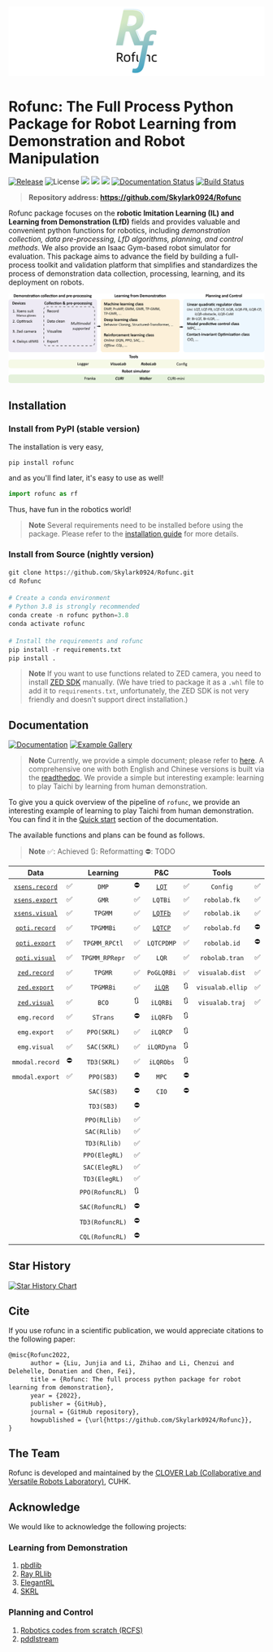 ![](./img/logo8.png)

# Rofunc: The Full Process Python Package for Robot Learning from Demonstration and Robot Manipulation

[![Release](https://img.shields.io/github/v/release/Skylark0924/Rofunc)](https://pypi.org/project/rofunc/)
![License](https://img.shields.io/github/license/Skylark0924/Rofunc?color=blue)
![](https://img.shields.io/github/downloads/skylark0924/Rofunc/total)
[![](https://img.shields.io/github/issues-closed-raw/Skylark0924/Rofunc?color=brightgreen)](https://github.com/Skylark0924/Rofunc/issues?q=is%3Aissue+is%3Aclosed)
[![](https://img.shields.io/github/issues-raw/Skylark0924/Rofunc?color=orange)](https://github.com/Skylark0924/Rofunc/issues?q=is%3Aopen+is%3Aissue)
[![Documentation Status](https://readthedocs.org/projects/rofunc/badge/?version=latest)](https://rofunc.readthedocs.io/en/latest/?badge=latest)
[![Build Status](https://img.shields.io/endpoint.svg?url=https%3A%2F%2Factions-badge.atrox.dev%2FSkylark0924%2FRofunc%2Fbadge%3Fref%3Dmain&style=flat)](https://actions-badge.atrox.dev/Skylark0924/Rofunc/goto?ref=main)

> **Repository address: https://github.com/Skylark0924/Rofunc**

Rofunc package focuses on the **robotic Imitation Learning (IL) and Learning from Demonstration (LfD)** fields and
provides valuable and convenient python functions for robotics, including _demonstration collection, data
pre-processing, LfD algorithms, planning, and control methods_. We also provide an Isaac Gym-based robot simulator for
evaluation. This package aims to advance the field by building a full-process toolkit and validation platform that
simplifies and standardizes the process of demonstration data collection, processing, learning, and its deployment on
robots.

![](./img/pipeline.png)

## Installation

### Install from PyPI (stable version)

The installation is very easy,

```
pip install rofunc
```

and as you'll find later, it's easy to use as well!

```python
import rofunc as rf
```

Thus, have fun in the robotics world!
> **Note**
> Several requirements need to be installed before using the package. Please refer to
> the [installation guide](https://rofunc.readthedocs.io/en/latest/overview.html#installation) for more details.

### Install from Source (nightly version)

```python
git clone https://github.com/Skylark0924/Rofunc.git
cd Rofunc

# Create a conda environment
# Python 3.8 is strongly recommended
conda create -n rofunc python=3.8
conda activate rofunc

# Install the requirements and rofunc
pip install -r requirements.txt
pip install .
```

> **Note**
> If you want to use functions related to ZED camera, you need to
> install [ZED SDK](https://www.stereolabs.com/developers/release/#downloads) manually. (We have tried to package it as
> a `.whl` file to add it to `requirements.txt`, unfortunately, the ZED SDK is not very friendly and doesn't support
> direct installation.)

## Documentation

[![Documentation](https://img.shields.io/badge/Documentation-Access-brightgreen?style=for-the-badge)](https://rofunc.readthedocs.io/en/latest/)
[![Example Gallery](https://img.shields.io/badge/Example%20Gallery-Access-brightgreen?style=for-the-badge)](https://rofunc.readthedocs.io/en/latest/auto_examples/index.html)

> **Note**
> Currently, we provide a simple document; please refer to [here](./rofunc/).
> A comprehensive one with both English and Chinese versions is built via
> the [readthedoc](https://rofunc.readthedocs.io/en/latest/).
> We provide a simple but interesting example: learning to play
> Taichi by learning from human demonstration.

To give you a quick overview of the pipeline of `rofunc`, we provide an interesting example of learning to play Taichi
from human demonstration. You can find it in the [Quick start](https://rofunc.readthedocs.io/en/latest/quickstart.html)
section of the documentation.

The available functions and plans can be found as follows.

> **Note**
> ✅: Achieved 🔃: Reformatting ⛔: TODO

|                                      Data                                       |      |     Learning      |    |                             P&C                              |      |      Tools       |      |                          Simulator                           |      |
|:-------------------------------------------------------------------------------:| ---- |:-----------------:|----| :----------------------------------------------------------: | ---- | :--------------: | ---- | :----------------------------------------------------------: | ---- |
|  [`xsens.record`](https://rofunc.readthedocs.io/en/latest/devices/xsens.html)   | ✅    |       `DMP`       | ⛔  | [`LQT`](https://rofunc.readthedocs.io/en/latest/planning/lqt.html) | ✅    |     `Config`     | ✅    | [`Franka`](https://rofunc.readthedocs.io/en/latest/simulator/franka.html) | ✅    |
|  [`xsens.export`](https://rofunc.readthedocs.io/en/latest/devices/xsens.html)   | ✅    |       `GMR`       | ✅  |                           `LQTBi`                            | ✅    |   `robolab.fk`   | ✅    | [`CURI`](https://rofunc.readthedocs.io/en/latest/simulator/curi.html) | ✅    |
|  [`xsens.visual`](https://rofunc.readthedocs.io/en/latest/devices/xsens.html)   | ✅    |      `TPGMM`      | ✅  | [`LQTFb`](https://rofunc.readthedocs.io/en/latest/planning/lqt_fb.html) | ✅    |   `robolab.ik`   | ✅    |                          `CURIMini`                          | 🔃    |
| [`opti.record`](https://rofunc.readthedocs.io/en/latest/devices/optitrack.html) | ✅    |     `TPGMMBi`     | ✅  | [`LQTCP`](https://rofunc.readthedocs.io/en/latest/planning/lqt_cp.html) | ✅    |   `robolab.fd`   | ⛔    |                        `CURISoftHand`                        | 🔃    |
| [`opti.export`](https://rofunc.readthedocs.io/en/latest/devices/optitrack.html) | ✅    | `TPGMM_RPCtl` | ✅  |                          `LQTCPDMP`                          | ✅    |   `robolab.id`   | ⛔    |                           `Walker`                           | ✅    |
| [`opti.visual`](https://rofunc.readthedocs.io/en/latest/devices/optitrack.html) | ✅    |  `TPGMM_RPRepr`   | ✅ |                            `LQR`                             | ✅    |  `robolab.tran`  | ✅    |                           `Gluon`                            | 🔃    |
|    [`zed.record`](https://rofunc.readthedocs.io/en/latest/devices/zed.html)     | ✅    |      `TPGMR`      | ✅  |                          `PoGLQRBi`                          | ✅    | `visualab.dist`  | ✅    |                           `Baxter`                           | 🔃    |
|    [`zed.export`](https://rofunc.readthedocs.io/en/latest/devices/zed.html)     | ✅    |     `TPGMRBi`     | ✅  | [`iLQR`](https://rofunc.readthedocs.io/en/latest/planning/ilqr.html) | 🔃    | `visualab.ellip` | ✅    |                           `Sawyer`                           | 🔃    |
|    [`zed.visual`](https://rofunc.readthedocs.io/en/latest/devices/zed.html)     | ✅    |       `BCO`       | 🔃 |                           `iLQRBi`                           | 🔃    | `visualab.traj`  | ✅    |                                                              |      |
|                                  `emg.record`                                   | ✅    |     `STrans`      | ⛔  |                           `iLQRFb`                           | 🔃    |                  |      |                                                              |      |
|                                  `emg.export`                                   | ✅    |    `PPO(SKRL)`    | ✅  |                           `iLQRCP`                           | 🔃    |                  |      |                                                              |      |
|                                  `emg.visual`                                   | ✅    |    `SAC(SKRL)`    | ✅  |                          `iLQRDyna`                          | 🔃    |                  |      |                                                              |      |
|                                 `mmodal.record`                                 | ⛔    |    `TD3(SKRL)`    | ✅  |                          `iLQRObs`                           | 🔃    |                  |      |                                                              |      |
|                                 `mmodal.export`                                 | ✅    |    `PPO(SB3)`     | ⛔  |                            `MPC`                             | ⛔    |                  |      |                                                              |      |
|                                                                                 |      |    `SAC(SB3)`     | ⛔  |                            `CIO`                             | ⛔    |                  |      |                                                              |      |
|                                                                                 |      |    `TD3(SB3)`     | ⛔  |                                                              |      |                  |      |                                                              |      |
|                                                                                 |      |   `PPO(RLlib)`    | ✅  |                                                              |      |                  |      |                                                              |      |
|                                                                                 |      |   `SAC(RLlib)`    | ✅  |                                                              |      |                  |      |                                                              |      |
|                                                                                 |      |   `TD3(RLlib)`    | ✅  |                                                              |      |                  |      |                                                              |      |
|                                                                                 |      |   `PPO(ElegRL)`   | ✅  |                                                              |      |                  |      |                                                              |      |
|                                                                                 |      |   `SAC(ElegRL)`   | ✅  |                                                              |      |                  |      |                                                              |      |
|                                                                                 |      |   `TD3(ElegRL)`   | ✅  |                                                              |      |                  |      |                                                              |      |
|                                                                                 |      |  `PPO(RofuncRL)`  | 🔃 |                                                              |      |                  |      |                                                              |      |
|                                                                                 |      |  `SAC(RofuncRL)`  | ⛔  |                                                              |      |                  |      |                                                              |      |
|                                                                                 |      |  `TD3(RofuncRL)`  | ⛔  |                                                              |      |                  |      |                                                              |      |
|                                                                                 |      |  `CQL(RofuncRL)`  | ⛔  |                                                              |      |                  |      |                                                              |      |
                                                                                      
## Star History                                                                       
                                                                              
[![Star History Chart](https://api.star-history.com/svg?repos=Skylark0924/Rofunc&type=Date)](https://star-history.com/#Skylark0924/Rofunc&Date)

## Cite

If you use rofunc in a scientific publication, we would appreciate citations to the following paper:

```
@misc{Rofunc2022,
      author = {Liu, Junjia and Li, Zhihao and Li, Chenzui and Delehelle, Donatien and Chen, Fei},
      title = {Rofunc: The full process python package for robot learning from demonstration},
      year = {2022},
      publisher = {GitHub},
      journal = {GitHub repository},
      howpublished = {\url{https://github.com/Skylark0924/Rofunc}},
}
```

## The Team

Rofunc is developed and maintained by the [CLOVER Lab (Collaborative and Versatile Robots Laboratory)](https://feichenlab.com/), CUHK.

## Acknowledge

We would like to acknowledge the following projects:

### Learning from Demonstration

1. [pbdlib](https://gitlab.idiap.ch/rli/pbdlib-python)
2. [Ray RLlib](https://docs.ray.io/en/latest/rllib/index.html)
3. [ElegantRL](https://github.com/AI4Finance-Foundation/ElegantRL)
4. [SKRL](https://github.com/Toni-SM/skrl)

### Planning and Control

1. [Robotics codes from scratch (RCFS)](https://gitlab.idiap.ch/rli/robotics-codes-from-scratch)
2. [pddlstream](https://github.com/caelan/pddlstream)
